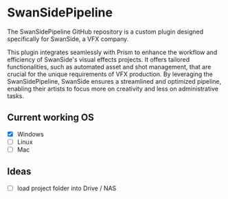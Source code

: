 # SwanSidePipeline


The SwanSidePipeline GitHub repository is a custom plugin designed specifically for SwanSide, a VFX company. 

This plugin integrates seamlessly with Prism to enhance the workflow and efficiency of SwanSide's visual effects projects. It offers tailored functionalities, such as automated asset and shot management, that are crucial for the unique requirements of VFX production. By leveraging the SwanSidePipeline, SwanSide ensures a streamlined and optimized pipeline, enabling their artists to focus more on creativity and less on administrative tasks.

## Current working OS

- [x] Windows
- [ ] Linux
- [ ] Mac

## Ideas

- [ ] load project folder into Drive / NAS
